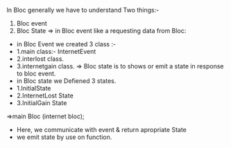 In Bloc generally we have to understand Two things:-
1. Bloc event
2. Bloc State
=> in Bloc event like a requesting data from Bloc:
- in Bloc Event we created 3 class :-
- 1.main class:- InternetEvent
- 2.interlost class.
- 3.internetgain class.
=> Bloc state is to shows or emit a state in response to bloc event.
- in Bloc state we Defiened 3 states.
- 1.InitialState
- 2.InternetLost State
- 3.InitialGain State

=>main Bloc (internet bloc);
- Here, we communicate with event & return apropriate State
- we emit state by use on function.
